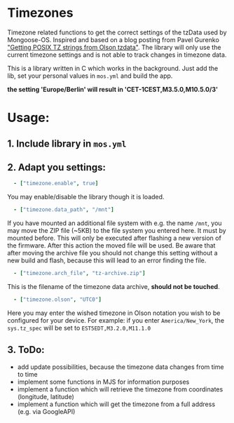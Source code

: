 # Timezones
Timezone related functions to get the correct settings of the tzData used by Mongoose-OS.
Inspired and based on a blog posting from Pavel Gurenko ["Getting POSIX TZ strings from Olson tzdata"](http://www.pavelgurenko.com/2017/05/getting-posix-tz-strings-from-olson.html). The library will only use the current timezone settings and is not able to track changes in timezone data.

This is a library written in C which works in the background. Just add the lib, set your personal values in `mos.yml` and build the app.

**the setting 'Europe/Berlin' will result in 'CET-1CEST,M3.5.0,M10.5.0/3'**

# Usage:

## 1. Include library in `mos.yml`

## 2. Adapt you settings:
```YAML
  - ["timezone.enable", true]
```
You may enable/disable the library though it is loaded.

```YAML
  - ["timezone.data_path", "/mnt"]
```
If you have mounted an additional file system with e.g. the name `/mnt`, you may move the ZIP file (~5KB) to the file system you entered here. It must by mounted before. This will only be executed after flashing a new version of the firmware. After this action the moved file will be used. Be aware that after moving the archive file you should not change this setting without a new build and flash, because this will lead to an error finding the file. 
```YAML
  - ["timezone.arch_file", "tz-archive.zip"]
```
This is the filename of the timezone data archive, **should not be touched**.
```YAML
  - ["timezone.olson", "UTC0"]

```
Here you may enter the wished timezone in Olson notation you wish to be configured for your device.
For example: if you enter `America/New_York`, the `sys.tz_spec` will be set to `EST5EDT,M3.2.0,M11.1.0`
	
## 3. ToDo:
* add update possibilities, because the timezone data changes from time to time
* implement some functions in MJS for information purposes
* implement a function which will retrieve the timezone from coordinates (longitude, latitude)
* implement a function which will get the timezone from a full address (e.g. via GoogleAPI)

